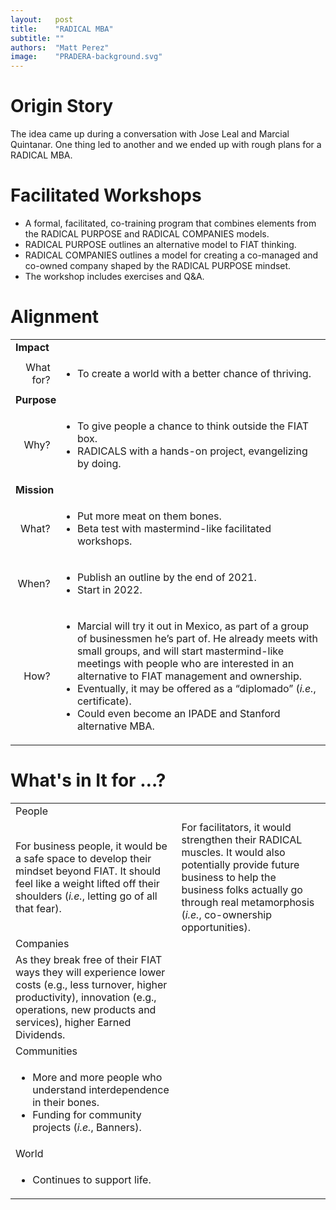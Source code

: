 ```yaml
---
layout:   post
title:    "RADICAL MBA"
subtitle: ""
authors:  "Matt Perez"
image:    "PRADERA-background.svg"
---
```


<div style="display: none;">
 <p>TThe idea came up during a conversation with Jose Leal and Marcial Quintanar. One thing led to another and we ended up with rough plans for a RADICAL MBA.</p>
</div>

<h1>Origin Story</h1>
 <p>The idea came up during a conversation with Jose Leal and Marcial Quintanar. One thing led to another and we ended up with rough plans for a RADICAL MBA.</p>

<h1>Facilitated Workshops</h1>
 <ul>
  <li>A formal, facilitated, co-training program that combines elements from the RADICAL PURPOSE and RADICAL COMPANIES models.</li>
  <li>RADICAL PURPOSE outlines an alternative model to FIAT thinking.</li>
  <li>RADICAL COMPANIES outlines a model for creating a co-managed and co-owned company shaped by the RADICAL PURPOSE mindset.</li>
  <li>The workshop includes exercises and Q&A.</li>
 </ul>

<h1>Alignment</h1>
 <table>
  <tr>
   <td colspan="2" style="font-weight:bold; ">Impact</td>
  </tr>
  <tr>
   <td style="text-align:right; margin-right:1em; ">What for?</td>
   <td>
    <ul>
     <li>To create a world with a better chance of thriving.</li>
    </ul>
   </td>
  </tr>
  <tr>
   <td colspan="2" style="font-weight:bold; ">Purpose</td>
  </tr>
  <tr>
   <td style="text-align:right; margin-right:1em; ">Why?</td>
   <td>
    <ul>
     <li>To give people a chance to think outside the FIAT box.</li>
     <li>RADICALS  with a hands-on project, evangelizing by doing.</li>
    </ul>
   </td>
  </tr>
  <tr>
   <td colspan="2" style="font-weight:bold; ">Mission</td>
  </tr>
  <tr>
   <td style="text-align:right; margin-right:1em; ">What?</td>
   <td>
    <ul>
     <li>Put more meat on them bones.</li>
     <li>Beta test with mastermind-like facilitated workshops.</li>
    </ul>
   </td>
  </tr>
  <tr>
   <td style="text-align:right; margin-right:1em; ">When?</td>
   <td>
    <ul>
     <li>Publish an outline by the end of 2021.</li>
     <li>Start in 2022.</li>
    </ul>
   </td>
  </tr>
  <tr>
   <td style="text-align:right; margin-right:1em; ">How?</td>
   <td>
    <ul>
     <li>Marcial will try it out in Mexico, as part of a group of businessmen he’s part of. He already meets with small groups, and will start mastermind-like meetings with people who are interested in an alternative to FIAT management and ownership.</li>
     <li>Eventually, it may be offered as a “diplomado” (<em>i.e.</em>, certificate).</li>
     <li>Could even become an IPADE and Stanford alternative MBA.</li>
    </ul>
   </td>
  </tr>
 </table> 

<h1>What's in It for …?</h1>
 <table> 
  <tr>
   <td>People<td>
  </tr>
  <tr>
   <td>For business people, it would be a safe space to develop their mindset beyond FIAT. It should feel like a weight lifted off their shoulders (<em>i.e.</em>, letting go of all that fear).</td>
   <td>For facilitators, it would strengthen their RADICAL muscles. It would also potentially provide future business to help the business folks actually go through real metamorphosis (<em>i.e.</em>, co-ownership opportunities).</td>
  </tr>
  <tr>
   <td>Companies</td>
  </tr>
  </tr>
   <td>As they break free of their FIAT ways they will experience  lower costs (e.g., less turnover, higher productivity), innovation (e.g., operations, new products and services), higher Earned Dividends.</td>
  </tr>
  <tr>
   <td>Communities</td>
  </tr>
  <tr>
   <td>
    <ul>
     <li>More and more people who understand interdependence in their bones.</li>
     <li>Funding for community projects (<em>i.e.</em>, Banners).</li>
    </ul>
   </td>
  </tr>
  <tr>
   <td>World</td>
  </tr>
  <tr>
   <td>
    <ul>
     <li>Continues to support life.</li>
    </ul>
   </td>
  </tr>
 </table>
